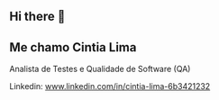 ## Hi there 👋

## Me chamo Cintia Lima

Analista de Testes e Qualidade de Software (QA)

Linkedin:
www.linkedin.com/in/cintia-lima-6b3421232
<!--
**Cintia-Lima/Cintia-Lima** is a ✨ _special_ ✨ repository because its `README.md` (this file) appears on your GitHub profile.

Here are some ideas to get you started:

- 🔭 I’m currently working on ...
- 🌱 I’m currently learning ...
- 👯 I’m looking to collaborate on ...
- 🤔 I’m looking for help with ...
- 💬 Ask me about ...
- 📫 How to reach me: ...
- 😄 Pronouns: ...
- ⚡ Fun fact: ...
-->
